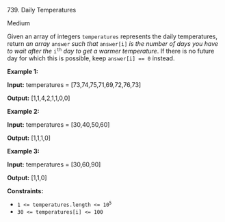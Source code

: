 ﻿739\. Daily Temperatures

Medium

Given an array of integers `temperatures` represents the daily temperatures, return _an array_ `answer` _such that_ `answer[i]` _is the number of days you have to wait after the_ <code>i<sup>th</sup></code> _day to get a warmer temperature_. If there is no future day for which this is possible, keep `answer[i] == 0` instead.

**Example 1:**

**Input:** temperatures = \[73,74,75,71,69,72,76,73\]

**Output:** \[1,1,4,2,1,1,0,0\] 

**Example 2:**

**Input:** temperatures = \[30,40,50,60\]

**Output:** \[1,1,1,0\] 

**Example 3:**

**Input:** temperatures = \[30,60,90\]

**Output:** \[1,1,0\] 

**Constraints:**

*   <code>1 <= temperatures.length <= 10<sup>5</sup></code>
*   `30 <= temperatures[i] <= 100`